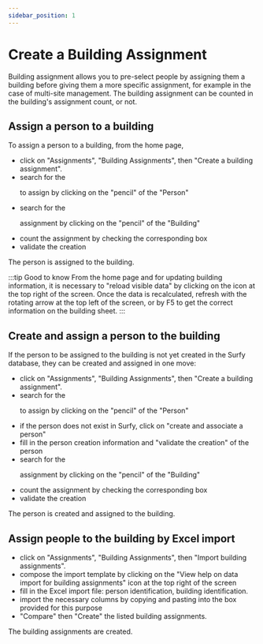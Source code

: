 ```yaml
---
sidebar_position: 1
---
```

# Create a Building Assignment

Building assignment allows you to pre-select people by assigning them a building before giving them a more specific assignment, for example in the case of multi-site management.
The building assignment can be counted in the building's assignment count, or not.


## Assign a person to a building

To assign a person to a building, from the home page,

-   click on "Assignments", "Building Assignments", then "Create a building assignment".
-   search for the <P code="personToBuilding:person" /> to assign by clicking on the "pencil" of the "Person"
-   search for the <P code="personToBuilding:building" /> assignment by clicking on the "pencil" of the "Building"
-   count the assignment by checking the corresponding box
-   validate the creation

The person is assigned to the building.

:::tip Good to know
From the home page and for updating building information, it is necessary to "reload visible data" by clicking on the icon at the top right of the screen. Once the data is recalculated, refresh with the rotating arrow at the top left of the screen, or by F5 to get the correct information on the building sheet.
:::

## Create and assign a person to the building

If the person to be assigned to the building is not yet created in the Surfy database, they can be created and assigned in one move:

-   click on "Assignments", "Building Assignments", then "Create a building assignment".
-   search for the <P code="personToBuilding:person" /> to assign by clicking on the "pencil" of the "Person"
-   if the person does not exist in Surfy, click on "create and associate a person"
-   fill in the person creation information and "validate the creation" of the person
-   search for the <P code="personToBuilding:building" /> assignment by clicking on the "pencil" of the "Building"
-   count the assignment by checking the corresponding box
-   validate the creation

The person is created and assigned to the building.

## Assign people to the building by Excel import

-   click on "Assignments", "Building Assignments", then "Import building assignments".
-   compose the import template by clicking on the "View help on data import for building assignments" icon at the top right of the screen
-   fill in the Excel import file: person identification, building identification.
-   import the necessary columns by copying and pasting into the box provided for this purpose
-   "Compare" then "Create" the listed building assignments.

The building assignments are created.